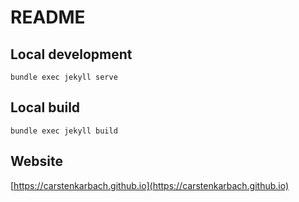 # README
## Local development
```
bundle exec jekyll serve
```
## Local build
```
bundle exec jekyll build
```
## Website
[https://carstenkarbach.github.io](https://carstenkarbach.github.io)